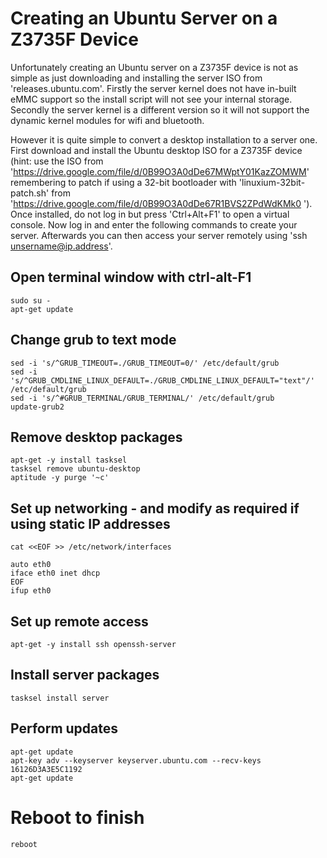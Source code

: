 # Creating an Ubuntu Server on a Z3735F Device

Unfortunately creating an Ubuntu server on a Z3735F device is not as simple as just downloading and installing the server ISO from 'releases.ubuntu.com'. Firstly the server kernel does not have in-built eMMC support so the install script will not see your internal storage. Secondly the server kernel is a different version so it will not support the dynamic kernel modules for wifi and bluetooth.

However it is quite simple to convert a desktop installation to a server one. First download and install the Ubuntu desktop ISO for a Z3735F device (hint: use the ISO from 'https://drive.google.com/file/d/0B99O3A0dDe67MWptY01KazZOMWM' remembering to patch if using a 32-bit bootloader with 'linuxium-32bit-patch.sh' from 'https://drive.google.com/file/d/0B99O3A0dDe67R1BVS2ZPdWdKMk0 '). Once installed, do not log in but press 'Ctrl+Alt+F1' to open a virtual console. Now log in and enter the following commands to create your server. Afterwards you can then access your server remotely using 'ssh unsername@ip.address'.

## Open terminal window with ctrl-alt-F1

```
sudo su -
apt-get update
```

## Change grub to text mode

```
sed -i 's/^GRUB_TIMEOUT=./GRUB_TIMEOUT=0/' /etc/default/grub
sed -i 's/^GRUB_CMDLINE_LINUX_DEFAULT=./GRUB_CMDLINE_LINUX_DEFAULT="text"/' /etc/default/grub
sed -i 's/^#GRUB_TERMINAL/GRUB_TERMINAL/' /etc/default/grub
update-grub2
```

## Remove desktop packages

```
apt-get -y install tasksel
tasksel remove ubuntu-desktop
aptitude -y purge '~c'
```

## Set up networking - and modify as required if using static IP addresses

```
cat <<EOF >> /etc/network/interfaces

auto eth0
iface eth0 inet dhcp
EOF
ifup eth0
```

## Set up remote access

```
apt-get -y install ssh openssh-server
```

## Install server packages

```
tasksel install server
```

## Perform updates

```
apt-get update
apt-key adv --keyserver keyserver.ubuntu.com --recv-keys 16126D3A3E5C1192
apt-get update
```

# Reboot to finish

```
reboot
```

